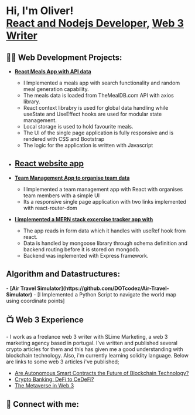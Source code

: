 <h1>Hi, I'm Oliver! <br/><a href="https://github.com/DOTcodez">React and Nodejs Developer</a>, <a href="https://hackernoon.com/u/oliveremeka">Web 3 Writer</a></h1>

<h2>👨‍💻 Web Development Projects:</h2>

- <b>[React Meals App with API data](https://github.com/DOTcodez/Chat-App)</b>
  - I Implemented a meals app with search functionality and random meal generation capability. 
  - The meals data is loaded from TheMealDB.com API with axios library.
  - React context librabry is used for global data handling while useState and UseEffect hooks are used for modular state management.
  - Local storage is used to hold favourite meals.
  - The UI of the single page application is fully responsive and is rendered with CSS and Bootstrap
  - The logic for the application is written with Javascript
  
- <b>[React website app]()</b>
  - 
  
- <b>[Team Management App to organise team data](https://github.com/DOTcodez/Notes-App)</b>
  - I Implemented a team management app with React with organises team members with a simple UI
  - Its a responsive single page application with two links implemented with react-router-dom
  
- <b>[I implemented a MERN stack excercise tracker app with](https://github.com/DOTcodez/Interest-Calculator-Flutter)</b>
  - The app reads in form data which it handles with useRef hook from react.
  - Data is handled by mongoose library through schema definition and backend routing before it is stored on mongodb.
  - Backend was inplemented with Express framework.

<h2>Algorithm and Datastructures:</h2>
- <b>[Air Travel Simulator](https://github.com/DOTcodez/Air-Travel-Simulator)</b>
  - [I Implemented a Python Script to navigate the world map using coordinate points]
  

<h2>📺 Web 3 Experience</h2>
- I work as a freelance web 3 writer with SLime Marketing, a web 3 marketing agency based in portugal. I've written and published several crypto articles for them and this has given me a good understanding with blockchain technology. Also, i'm currently learning solidity language. Below are links to some web 3 articles i've published;

- [Are Autonomous Smart Contracts the Future of Blockchain Technology?](https://hackernoon.com/are-autonomous-smart-contracts-the-future-of-blockchain-technology)
- [Crypto Banking: DeFi to CeDeFi?](https://hackernoon.com/crypto-banking-defi-to-cedefi)
- [The Metaverse in Web 3](https://hackernoon.com/the-metaverse-in-web-3)

<h2> 🤳 Connect with me:</h2>

[twitter]: https://twitter.com/IfediorahOliver
[facebook]: https://www.facebook.com//IfediorahOliverEmeka
